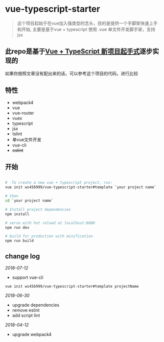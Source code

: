 # vue-typescript-starter

> 这个项目起始于在vue加入强类型的念头，目的是提供一个手脚架快速上手和开始, 主要是基于vue + typescript 使用 .vue 单文件开发脚手架，支持jsx

## 此repo是基于[Vue + TypeScript 新项目起手式](https://juejin.im/post/59f29d28518825549f7260b6)逐步实现的

如果你按照文章没有配出来的话，可以参考这个项目的代码，进行比较

## 特性
- webpack4
- vue
- vue-router
- vuex
- typescript
- jsx
- tslint
- 单vue文件开发
- vue-cli
- ~~eslint~~

## 开始

``` bash

#  To create a new vue + typescript project, run:
vue init ws456999/vue-typescript-starter#template `your project name`

# then
cd `your project name`

# Install project dependencies
npm install

# serve with hot reload at localhost:8080
npm run dev

# build for production with minification
npm run build

```

## change log

*2018-07-12*
- support vue-cli

`vue init ws456999/vue-typescript-starter#template projectName`

*2018-06-30*

- upgrade dependencies
- remove eslint
- add script lint

*2018-04-12*

- upgrade webpack4
